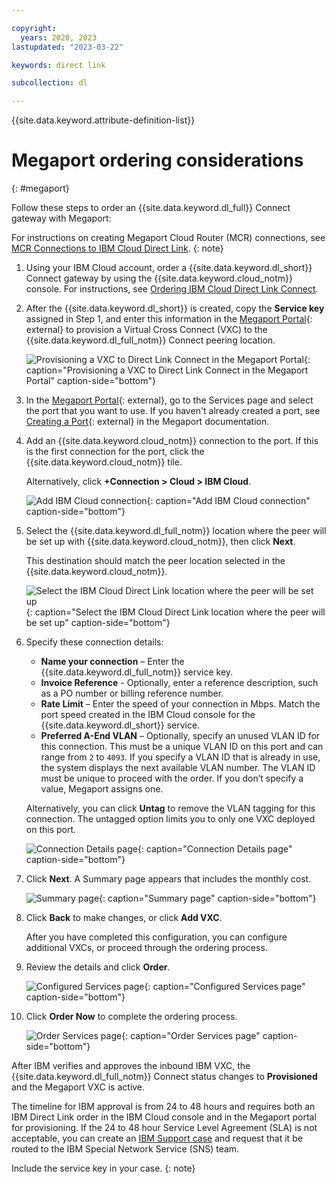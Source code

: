 ```yaml
---

copyright:
  years: 2020, 2023
lastupdated: "2023-03-22"

keywords: direct link

subcollection: dl

---
```


{{site.data.keyword.attribute-definition-list}}

# Megaport ordering considerations
{: #megaport}

Follow these steps to order an {{site.data.keyword.dl_full}} Connect gateway with Megaport:

   For instructions on creating Megaport Cloud Router (MCR) connections, see [MCR Connections to IBM Cloud Direct Link](https://docs.megaport.com/cloud/mcr/ibm-2.0/).
   {: note}

1. Using your IBM Cloud account, order a {{site.data.keyword.dl_short}} Connect gateway by using the {{site.data.keyword.cloud_notm}} console. For instructions, see [Ordering IBM Cloud Direct Link Connect](/docs/dl?topic=dl-how-to-order-ibm-cloud-dl-connect).

1. After the {{site.data.keyword.dl_short}} is created, copy the **Service key** assigned in Step 1, and enter this information in the [Megaport Portal](https://portal.megaport.com/login){: external} to provision a Virtual Cross Connect (VXC) to the {{site.data.keyword.dl_full_notm}} Connect peering location.

   ![Provisioning a VXC to Direct Link Connect in the Megaport Portal](/images/megaport_portal.png "Provisioning a VXC to Direct Link Connect in the Megaport Portal"){: caption="Provisioning a VXC to Direct Link Connect in the Megaport Portal" caption-side="bottom"}   

1. In the [Megaport Portal](https://portal.megaport.com/login){: external}, go to the Services page and select the port that you want to use. If you haven't already created a port, see [Creating a Port](https://docs.megaport.com/connections/creating-port/){: external} in the Megaport documentation.

1. Add an {{site.data.keyword.cloud_notm}} connection to the port. If this is the first connection for the port, click the {{site.data.keyword.cloud_notm}} tile.

    Alternatively, click **+Connection > Cloud > IBM Cloud**.

   ![Add IBM Cloud connection](/images/megaport_add_connection.png "Add IBM Cloud connection"){: caption="Add IBM Cloud connection" caption-side="bottom"}     

1. Select the {{site.data.keyword.dl_full_notm}} location where the peer will be set up with {{site.data.keyword.cloud_notm}}, then click **Next**.  

   This destination should match the peer location selected in the {{site.data.keyword.cloud_notm}}.

   ![Select the IBM Cloud Direct Link location where the peer will be set up](/images/megaport_location.png "Select the IBM Direct Link location where the peer will be set up"){: caption="Select the IBM Cloud Direct Link location where the peer will be set up" caption-side="bottom"}   

1. Specify these connection details:

   * **Name your connection** – Enter the {{site.data.keyword.dl_full_notm}} service key.
   * **Invoice Reference** - Optionally, enter a reference description, such as a PO number or billing reference number.
   * **Rate Limit** – Enter the speed of your connection in Mbps. Match the port speed created in the IBM Cloud console for the {{site.data.keyword.dl_short}} service.
   * **Preferred A-End VLAN** – Optionally, specify an unused VLAN ID for this connection. This must be a unique VLAN ID on this port and can range from `2` to `4093`. If you specify a VLAN ID that is already in use, the system displays the next available VLAN number. The VLAN ID must be unique to proceed with the order. If you don’t specify a value, Megaport assigns one.

   Alternatively, you can click **Untag** to remove the VLAN tagging for this connection. The untagged option limits you to only one VXC deployed on this port.

   ![Connection Details page](/images/megaport_connection_details.png "Connection Details page"){: caption="Connection Details page" caption-side="bottom"}   

1. Click **Next**. A Summary page appears that includes the monthly cost.

   ![Summary page](/images/megaport_summary.png "Summary page"){: caption="Summary page" caption-side="bottom"}   

1. Click **Back** to make changes, or click **Add VXC**.

   After you have completed this configuration, you can configure additional VXCs, or proceed through the ordering process.

1. Review the details and click **Order**.

   ![Configured Services page](/images/megaport_configured_services.png "Configured Services page"){: caption="Configured Services page" caption-side="bottom"}   

1. Click **Order Now** to complete the ordering process.

   ![Order Services page](/images/megaport_order_services.png "Order Services page"){: caption="Order Services page" caption-side="bottom"}   

After IBM verifies and approves the inbound IBM VXC, the {{site.data.keyword.dl_full_notm}} Connect status changes to **Provisioned** and the Megaport VXC is active.

The timeline for IBM approval is from 24 to 48 hours and requires both an IBM Direct Link order in the IBM Cloud console and in the Megaport portal for provisioning. If the 24 to 48 hour Service Level Agreement (SLA) is not acceptable, you can create an [IBM Support case](/unifiedsupport/cases/form) and request that it be routed to the IBM Special Network Service (SNS) team. 

Include the service key in your case.
{: note}
